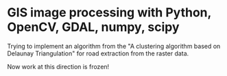 # GIS image processing with Python, OpenCV, GDAL, numpy, scipy

Trying to implement an algorithm from the "A clustering algorithm based on Delaunay Triangulation"
for road extraction from the raster data.

Now work at this direction is frozen!



